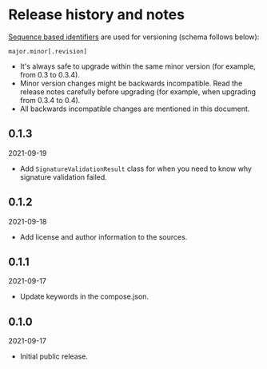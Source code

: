 # Release history and notes
[Sequence based identifiers](http://en.wikipedia.org/wiki/Software_versioning#Sequence-based_identifiers)
are used for versioning (schema follows below):

```
major.minor[.revision]
```

- It's always safe to upgrade within the same minor version (for example, from
  0.3 to 0.3.4).
- Minor version changes might be backwards incompatible. Read the
  release notes carefully before upgrading (for example, when upgrading from
  0.3.4 to 0.4).
- All backwards incompatible changes are mentioned in this document.

## 0.1.3

2021-09-19

- Add `SignatureValidationResult` class for when you need to know why 
  signature validation failed.

## 0.1.2

2021-09-18

- Add license and author information to the sources.

## 0.1.1

2021-09-17

- Update keywords in the compose.json.

## 0.1.0

2021-09-17

- Initial public release.
